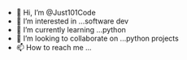 - 👋 Hi, I’m @Just101Code
- 👀 I’m interested in ...software dev
- 🌱 I’m currently learning ...python
- 💞️ I’m looking to collaborate on ...python projects
- 📫 How to reach me ...

<!---
Just101Code/Just101Code is a ✨ special ✨ repository because its `README.md` (this file) appears on your GitHub profile.
You can click the Preview link to take a look at your changes.
--->

